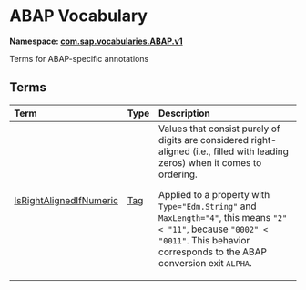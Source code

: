 # ABAP Vocabulary
**Namespace: [com.sap.vocabularies.ABAP.v1](ABAP.xml)**

Terms for ABAP-specific annotations


## Terms

Term|Type|Description
:---|:---|:----------
[IsRightAlignedIfNumeric](ABAP.xml#L32)|[Tag](https://github.com/oasis-tcs/odata-vocabularies/blob/master/vocabularies/Org.OData.Core.V1.md#Tag)|<a name="IsRightAlignedIfNumeric"></a>Values that consist purely of digits are considered right-aligned (i.e., filled with leading zeros) when it comes to ordering.<p>Applied to a property with `Type="Edm.String"` and `MaxLength="4"`, this means `"2" < "11"`, because `"0002" < "0011"`. This behavior corresponds to the ABAP conversion exit `ALPHA`.</p>
